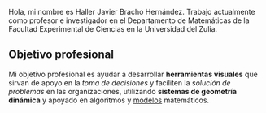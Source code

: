 <p>Hola, mi nombre es Haller Javier Bracho Hernández. Trabajo actualmente como profesor e investigador en el Departamento de Matemáticas de la Facultad Experimental de Ciencias en la Universidad del Zulia.</p>
<h2 id="objetivo-profesional">Objetivo profesional</h2>
<p>Mi objetivo profesional es ayudar a desarrollar <strong>herramientas visuales</strong> que sirvan de apoyo en la <em>toma de decisiones</em> y faciliten la <em>solución de problemas</em> en las organizaciones, utilizando <strong>sistemas de geometría dinámica</strong> y apoyado en algoritmos y <a href="modelos">modelos</a> matemáticos.</p>
